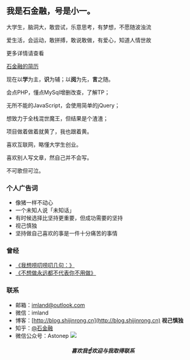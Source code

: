 ﻿---
## 关于我
---

## 我是石金融，号是小一。

大学生，脑洞大，敢尝试，乐意思考，有梦想，不愿随波浊流

爱生活，会运动，敢拼搏，敢说敢做，有爱心，知道人情世故

更多详情请查看

[石金融的简历](https://resume.shijinrong.cn)

现在以**学**为主，**识**为辅；以**阅**为先，**言**之随。

会点PHP，懂点MySql增删改查，了解TP；

无所不能的JavaScript，会使用简单的jQuery；

想致力于全栈混世魔王，但结果是个渣渣；

项目做着做着就黄了，我也跟着黄。

喜欢互联网，略懂大学生创业。

喜欢别人写文章，然自己并不会写。

不可歌但可泣。



### 个人广告词

- 像猪一样不动心
- 一个未知人说「未知话」
- 有时候选择比坚持更重要，但成功需要的坚持
- 视己慎独
- 坚持做自己喜欢的事是一件十分痛苦的事情

### 曾经

- [《我想唠叨唠叨几句：》](http://mp.weixin.qq.com/s?__biz=MzI1MDA0MDU1Nw==&mid=208872417&idx=1&sn=787f636ec45690cf4506fe130be43c58#rd)
- [《不想做永远都不代表你不用做》](http://mp.weixin.qq.com/s?__biz=MzI1MDA0MDU1Nw==&mid=400257374&idx=1&sn=d04cf303b17b219bfab8e73efad873a1#rd)


### 联系
- 邮箱：<imland@outlook.com>
- 微信：imland
- 博客：[http://blog.shijinrong.cn](http://blog.shijinrong.cn)  **视己慎独**
- 知乎：[@石金融](https://www.zhihu.com/people/imland) 
- 微信公众号：Astonep
![](http://7xpqdb.com1.z0.glb.clouddn.com/astonepshijishendu.jpg)

<h5 align = "center">喜欢我☝欢迎与我取得联系</h5>







